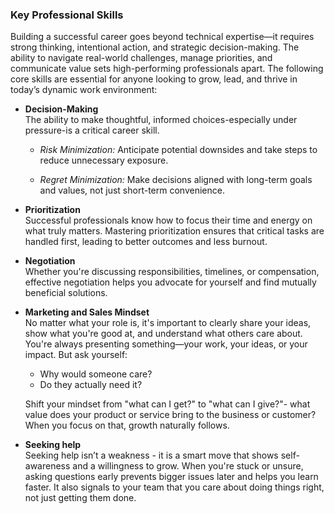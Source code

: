 ### **Key Professional Skills**

Building a successful career goes beyond technical expertise—it requires strong thinking, intentional action, and strategic decision-making. The ability to navigate real-world challenges, manage priorities, and communicate value sets high-performing professionals apart. The following core skills are essential for anyone looking to grow, lead, and thrive in today’s dynamic work environment:

* **Decision-Making**  
  The ability to make thoughtful, informed choices-especially under pressure-is a critical career skill.

  * *Risk Minimization:* Anticipate potential downsides and take steps to reduce unnecessary exposure.

  * *Regret Minimization:* Make decisions aligned with long-term goals and values, not just short-term convenience.

* **Prioritization**  
  Successful professionals know how to focus their time and energy on what truly matters. Mastering prioritization ensures that critical tasks are handled first, leading to better outcomes and less burnout.

* **Negotiation**  
  Whether you're discussing responsibilities, timelines, or compensation, effective negotiation helps you advocate for yourself and find mutually beneficial solutions.

* **Marketing and Sales Mindset**  
  No matter what your role is, it's important to clearly share your ideas, show what you're good at, and understand what others care about. You're always presenting something—your work, your ideas, or your impact. But ask yourself:   
  * Why would someone care?   
  * Do they actually need it? 

  Shift your mindset from "what can I get?" to "what can I give?"- what value does your product or service bring to the business or customer? When you focus on that, growth naturally follows.

* **Seeking help**  
  Seeking help isn’t a weakness \- it is a smart move that shows self-awareness and a willingness to grow. When you're stuck or unsure, asking questions early prevents bigger issues later and helps you learn faster. It also signals to your team that you care about doing things right, not just getting them done.
